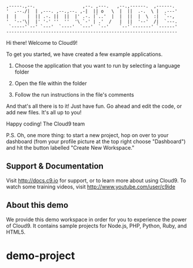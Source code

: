 
    ,-----.,--.                  ,--. ,---.   ,--.,------.  ,------.
    '  .--./|  | ,---. ,--.,--. ,-|  || o   \  |  ||  .-.  \ |  .---'
    |  |    |  || .-. ||  ||  |' .-. |`..'  |  |  ||  |  \  :|  `--, 
    '  '--'\|  |' '-' ''  ''  '\ `-' | .'  /   |  ||  '--'  /|  `---.
     `-----'`--' `---'  `----'  `---'  `--'    `--'`-------' `------'
    ----------------------------------------------------------------- 


Hi there! Welcome to Cloud9!

To get you started, we have created a few example applications.

1) Choose the application that you want to run by selecting a language folder

2) Open the file within the folder

3) Follow the run instructions in the file's comments
    
And that's all there is to it! Just have fun. Go ahead and edit the code, 
or add new files. It's all up to you! 

Happy coding!
The Cloud9 team

P.S. Oh, one more thing: to start a new project, hop on over to your 
dashboard (from your profile picture at the top right choose "Dashboard") 
and hit the button labelled "Create New Workspace."


## Support & Documentation

Visit http://docs.c9.io for support, or to learn more about using Cloud9. 
To watch some training videos, visit http://www.youtube.com/user/c9ide

## About this demo

We provide this demo workspace in order for you to experience the power of Cloud9. 
It contains sample projects for Node.js, PHP, Python, Ruby, and HTML5.
# demo-project
